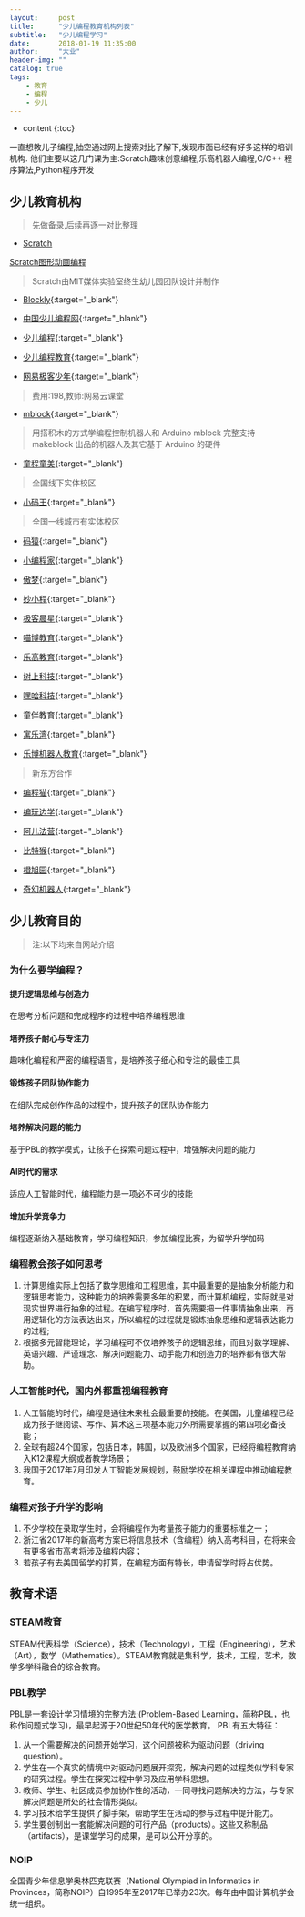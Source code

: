 ```yaml
---
layout:     post
title:      "少儿编程教育机构列表"
subtitle:   "少儿编程学习"
date:       2018-01-19 11:35:00
author:     "大业"
header-img: ""
catalog: true
tags:
    - 教育
    - 编程
    - 少儿
---
```


* content
{:toc}

一直想教儿子编程,抽空通过网上搜索对比了解下,发现市面已经有好多这样的培训机构.
他们主要以这几门课为主:Scratch趣味创意编程,乐高机器人编程,C/C++ 程序算法,Python程序开发





## 少儿教育机构
>先做备录,后续再逐一对比整理

+ [Scratch](https://scratch.mit.edu/)

<a href="https://scratch.mit.edu/" target="_blank">Scratch图形动画编程</a>

>Scratch由MIT媒体实验室终生幼儿园团队设计并制作

+ [Blockly](https://developers.google.com/blockly/){:target="_blank"}

+ [中国少儿编程网](http://www.kidscode.cn){:target="_blank"}

+ [少儿编程](http://www.shaoerbianchengwang.com/){:target="_blank"}

+ [少儿编程教育](http://www.shaoerbc.org/){:target="_blank"}

+ [网易极客少年](http://geek.163.com/){:target="_blank"}
>费用:198,教师:网易云课堂

+ [mblock](http://www.mblock.cc/zh-home/){:target="_blank"}
>用搭积木的方式学编程控制机器人和 Arduino
mblock 完整支持 makeblock 出品的机器人及其它基于 Arduino 的硬件

+ [童程童美](http://www.it61.cn/){:target="_blank"}
>全国线下实体校区

+ [小码王](http://www.xiaoma.wang){:target="_blank"}
>全国一线城市有实体校区

+ [码猿](http://www.imayuan.com/){:target="_blank"}

+ [小编程家](https://www.itbegin.com/app/kid/home){:target="_blank"}

+ [傲梦](https://www.all-dream.com/){:target="_blank"}

+ [妙小程](http://www.miaocode.com/){:target="_blank"}

+ [极客晨星](https://www.geek-8.com/){:target="_blank"}

+ [喵博教育](https://www.miaobostem.com/){:target="_blank"}

+ [乐高教育](https://education.lego.com/zh-cn){:target="_blank"}

+ [树上科技](www.bettertree.cn/){:target="_blank"}

+ [嘿哈科技](http://www.heyha.com/){:target="_blank"}

+ [童伴教育](http://www.tbjiaoyu.com/){:target="_blank"}

+ [寓乐湾](http://www.stemedu.cn/){:target="_blank"}

+ [乐博机器人教育](http://www.roborobo.top/){:target="_blank"}
>新东方合作

+ [编程猫](https://www.codemao.cn){:target="_blank"}

+ [编玩边学](https://www.codemao.cn){:target="_blank"}

+ [阿儿法营](http://www.aerfaying.org/){:target="_blank"}

+ [比特猴](https://bitmonkey.cn/#/){:target="_blank"}

+ [橙旭园](https://www.cxy61.com/index-image/index.html){:target="_blank"}

+ [奇幻机器人](http://www.qihuanrobot.com/){:target="_blank"}


## 少儿教育目的
>注:以下均来自网站介绍

### 为什么要学编程？
#### 提升逻辑思维与创造力
在思考分析问题和完成程序的过程中培养编程思维

#### 培养孩子耐心与专注力
趣味化编程和严密的编程语言，是培养孩子细心和专注的最佳工具

#### 锻炼孩子团队协作能力
在组队完成创作作品的过程中，提升孩子的团队协作能力

#### 培养解决问题的能力
基于PBL的教学模式，让孩子在探索问题过程中，增强解决问题的能力

#### AI时代的需求
适应人工智能时代，编程能力是一项必不可少的技能

#### 增加升学竞争力
编程逐渐纳入基础教育，学习编程知识，参加编程比赛，为留学升学加码


### 编程教会孩子如何思考
1. 计算思维实际上包括了数学思维和工程思维，其中最重要的是抽象分析能力和逻辑思考能力，这种能力的培养需要多年的积累，而计算机编程，实际就是对现实世界进行抽象的过程。在编写程序时，首先需要把一件事情抽象出来，再用逻辑化的方法表达出来，所以编程的过程就是锻炼抽象思维和逻辑表达能力的过程;
2. 根据多元智能理论，学习编程可不仅培养孩子的逻辑思维，而且对数学理解、英语兴趣、严谨理念、解决问题能力、动手能力和创造力的培养都有很大帮助。

### 人工智能时代，国内外都重视编程教育
1. 人工智能的时代，编程是通往未来社会最重要的技能。在美国，儿童编程已经成为孩子继阅读、写作、算术这三项基本能力外所需要掌握的第四项必备技能；
2. 全球有超24个国家，包括日本，韩国，以及欧洲多个国家，已经将编程教育纳入K12课程大纲或者教学场景；
3. 我国于2017年7月印发人工智能发展规划，鼓励学校在相关课程中推动编程教育。

### 编程对孩子升学的影响
1. 不少学校在录取学生时，会将编程作为考量孩子能力的重要标准之一；
2. 浙江省2017年的新高考方案已将信息技术（含编程）纳入高考科目，在将来会有更多省市高考将涉及编程内容；
3. 若孩子有去美国留学的打算，在编程方面有特长，申请留学时将占优势。


## 教育术语
### STEAM教育
STEAM代表科学（Science），技术（Technology），工程（Engineering），艺术（Art），数学（Mathematics）。STEAM教育就是集科学，技术，工程，艺术，数学多学科融合的综合教育。

### PBL教学
PBL是一套设计学习情境的完整方法;(Problem-Based Learning，简称PBL，也称作问题式学习)，最早起源于20世纪50年代的医学教育。
PBL有五大特征：
1. 从一个需要解决的问题开始学习，这个问题被称为驱动问题（driving question）。
2. 学生在一个真实的情境中对驱动问题展开探究，解决问题的过程类似学科专家的研究过程。学生在探究过程中学习及应用学科思想。
3. 教师、学生、社区成员参加协作性的活动，一同寻找问题解决的方法，与专家解决问题是所处的社会情形类似。
4. 学习技术给学生提供了脚手架，帮助学生在活动的参与过程中提升能力。
5. 学生要创制出一套能解决问题的可行产品（products）。这些又称制品（artifacts），是课堂学习的成果，是可以公开分享的。

### NOIP
全国青少年信息学奥林匹克联赛（National Olympiad in Informatics in Provinces，简称NOIP）自1995年至2017年已举办23次。每年由中国计算机学会统一组织。
